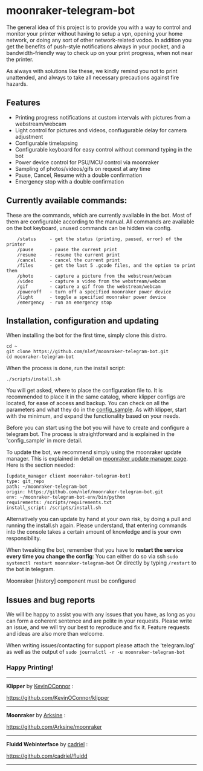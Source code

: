 # moonraker-telegram-bot

The general idea of this project is to provide you with a way to control and monitor your printer without having to setup a vpn, opening your home network, or doing any sort of other network-related vodoo.
In addition you get the benefits of push-style notifications always in your pocket, and a bandwidth-friendly way to check up on your print progress, when not near the printer.

As always with solutions like these, we kindly remind you not to print unattended, and always to take all necessary precautions against fire hazards.



## Features
- Printing progress notifications at custom intervals with pictures from a webstream/webcam
- Light control for pictures and videos, confiugurable delay for camera adjustment
- Configurable timelapsing 
- Configurable keyboard for easy control without command typing in the bot
- Power device control for PSU/MCU control via moonraker
- Sampling of photos/videos/gifs on request at any time
- Pause, Cancel, Resume with a double confirmation 
- Emergency stop with a double confirmation


## Currently available commands:

These are the commands, which are currently available in the bot. Most of them are configurable according to the manual.
All commands are available on the bot keyboard, unused commands can be hidden via config.

```
	/status		- get the status (printing, paused, error) of the printer
	/pause		- pause the current print
	/resume		- resume the current print
	/cancel		- cancel the current print
	/files		- get the last 5 .gcode files, and the option to print them
	/photo 		- capture a picture from the webstream/webcam
	/video 		- capture a video from the webstream/webcam
	/gif 		- capture a gif from the webstream/webcam
	/poweroff	- turn off a specified moonraker power device
	/light		- toggle a specified moonraker power device
	/emergency	- run an emergency stop
```

## Installation, configuration and updating

When installing the bot for the first time, simply clone this distro. 

```
cd ~
git clone https://github.com/nlef/moonraker-telegram-bot.git
cd moonraker-telegram-bot
```

When the process is done, run the install script:

```
./scripts/install.sh
```

You will get asked, where to place the configuration file to. It is recommended to place it in the same catalog, where klipper configs are located, for ease of access and backup.
You can check on all the parameters and what they do in the [config_sample](docs/config_sample.md). As with klipper, start with the minimum, and expand the functionality based on your needs.

Before you can start using the bot you will have to create and configure a telegram bot.
The process is straightforward and is explained in the 'config_sample' in more detail. 


To update the bot, we recommend simply using the moonraker update manager. This is explained in detail on [moonraker update manager page](https://moonraker.readthedocs.io/en/latest/configuration/#update_manager/).
Here is the section needed:

```
[update_manager client moonraker-telegram-bot]
type: git_repo
path: ~/moonraker-telegram-bot
origin: https://github.com/nlef/moonraker-telegram-bot.git
env: ~/moonraker-telegram-bot-env/bin/python
requirements: /scripts/requirements.txt
install_script: /scripts/install.sh
```

Alternatively you can update by hand at your own risk, by doing a pull and running the install.sh again.
Please understand, that entering commands into the console takes a certain amount of knowledge and is your own responsibility.


When tweaking the bot, remember that you have to **restart the service every time you change the config**:
You can either do so via ssh
`sudo systemctl restart moonraker-telegram-bot`
Or directly by typing
`/restart`
to the bot in telegram.


Moonraker [history] component must be configured

## Issues and bug reports

We will be happy to assist you with any issues that you have, as long as you can form a coherent sentence and are polite in your requests.
Please write an issue, and we will try our best to reproduce and fix it.
Feature requests and ideas are also more than welcome.

When writing issues/contacting for support please attach the 'telegram.log' as well as the output of `sudo journalctl -r -u moonraker-telegram-bot`




### Happy Printing!





---

**Klipper** by [KevinOConnor](https://github.com/KevinOConnor) :

https://github.com/KevinOConnor/klipper

---


**Moonraker** by [Arksine](https://github.com/Arksine) :

https://github.com/Arksine/moonraker

---

**Fluidd Webinterface** by [cadriel](https://github.com/cadriel) :

https://github.com/cadriel/fluidd

---